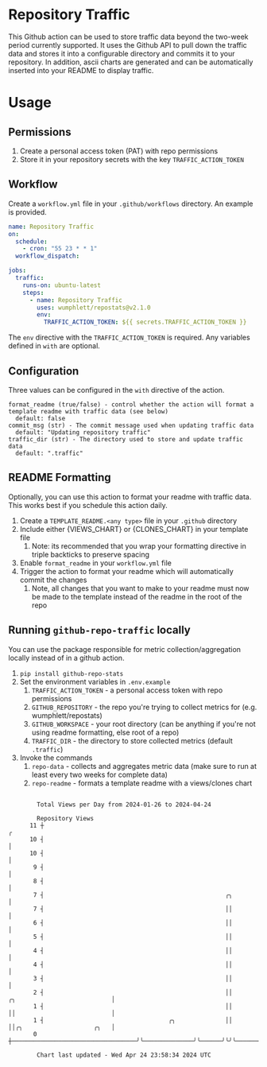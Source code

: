 # Repository Traffic

This Github action can be used to store traffic data beyond the two-week period currently supported.
It uses the Github API to pull down the traffic data and stores it into a configurable directory and commits it to your 
repository. In addition, ascii charts are generated and can be automatically inserted into your README to display traffic.

# Usage
## Permissions
1. Create a personal access token (PAT) with repo permissions
2. Store it in your repository secrets with the key `TRAFFIC_ACTION_TOKEN`

## Workflow
Create a `workflow.yml` file in your `.github/workflows` directory. An example is provided.

```yaml
name: Repository Traffic
on:
  schedule:
    - cron: "55 23 * * 1"
  workflow_dispatch:

jobs:
  traffic:
    runs-on: ubuntu-latest
    steps:
      - name: Repository Traffic
        uses: wumphlett/repostats@v2.1.0
        env:
          TRAFFIC_ACTION_TOKEN: ${{ secrets.TRAFFIC_ACTION_TOKEN }}
```
The `env` directive with the `TRAFFIC_ACTION_TOKEN` is required. Any variables defined in `with` are optional.

## Configuration
Three values can be configured in the `with` directive of the action.
```
format_readme (true/false) - control whether the action will format a template readme with traffic data (see below)
  default: false
commit_msg (str) - The commit message used when updating traffic data
  default: "Updating repository traffic"
traffic_dir (str) - The directory used to store and update traffic data
  default: ".traffic"
```

## README Formatting
Optionally, you can use this action to format your readme with traffic data. This works best if you schedule this action
daily.

1. Create a `TEMPLATE_README.<any type>` file in your `.github` directory
2. Include either {VIEWS_CHART} or {CLONES_CHART} in your template file
   1. Note: its recommended that you wrap your formatting directive in triple backticks to preserve spacing
3. Enable `format_readme` in your `workflow.yml` file
4. Trigger the action to format your readme which will automatically commit the changes
   1. Note, all changes that you want to make to your readme must now be made to the template instead of the readme in the root of the repo

## Running `github-repo-traffic` locally
You can use the package responsible for metric collection/aggregation locally instead of in a github action.

1. `pip install github-repo-stats`
2. Set the environment variables in `.env.example`
   1. `TRAFFIC_ACTION_TOKEN` - a personal access token with repo permissions
   2. `GITHUB_REPOSITORY` - the repo you're trying to collect metrics for (e.g. wumphlett/repostats)
   3. `GITHUB_WORKSPACE` - your root directory (can be anything if you're not using readme formatting, else root of a repo)
   4. `TRAFFIC_DIR` - the directory to store collected metrics (default `.traffic`)
3. Invoke the commands
   1. `repo-data` - collects and aggregates metric data (make sure to run at least every two weeks for complete data)
   2. `repo-readme` - formats a template readme with a views/clones chart

```

        Total Views per Day from 2024-01-26 to 2024-04-24

        Repository Views
      11 ┼                                                                                        ╭
      10 ┤                                                                                        │
      10 ┤                                                                                        │
       9 ┤                                                                                        │
       8 ┤                                                                                        │
       7 ┤                                                   ╭╮                                   │
       7 ┤                                                   ││                                   │
       6 ┤                                                   ││                                   │
       5 ┤                                                   ││                                   │
       4 ┤                                                   ││                                   │
       4 ┤                                                   ││                                   │
       3 ┤                                                   ││                                   │
       2 ┤                                                   ││      ╭╮                           │
       1 ┤                                                   ││      ││                           │
       1 ┤                                   ╭╮              ││      ││╭╮                    ╭╮   │
       0 ┼───────────────────────────────────╯╰──────────────╯╰──────╯╰╯╰────────────────────╯╰───╯

        Chart last updated - Wed Apr 24 23:58:34 2024 UTC
        
```
